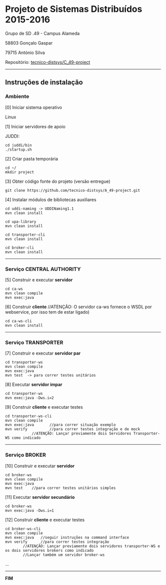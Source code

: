 # Projeto de Sistemas Distribuídos 2015-2016 #

Grupo de SD .49 - Campus Alameda

58803 Gonçalo Gaspar

79715 António Silva

Repositório:
[tecnico-distsys/C_49-project](https://github.com/tecnico-distsys/C_49-project/)

-------------------------------------------------------------------------------

## Instruções de instalação 


### Ambiente

[0] Iniciar sistema operativo

Linux


[1] Iniciar servidores de apoio

JUDDI:
```
cd juddi/bin
./startup.sh
```


[2] Criar pasta temporária

```
cd ~/
mkdir project
```


[3] Obter código fonte do projeto (versão entregue)

```
git clone https://github.com/tecnico-distsys/A_49-project.git
```


[4] Instalar módulos de bibliotecas auxiliares


```
cd uddi-naming -> UDDINaming1.1
mvn clean install
```


```
cd upa-library
mvn clean install
```

```
cd transporter-cli
mvn clean install
```

```
cd broker-cli
mvn clean install
```


-------------------------------------------------------------------------------
### Serviço CENTRAL AUTHORITY
[5] Construir e executar **servidor**
```
cd ca-ws
mvn clean compile
mvn exec:java
```

[6] Construir **cliente**  //ATENÇÃO: O servidor ca-ws fornece o WSDL por webservice, por isso tem de estar ligado)
```
cd ca-ws-cli
mvn clean install

```

-------------------------------------------------------------------------------

### Serviço TRANSPORTER

[7] Construir e executar **servidor par**

```
cd transporter-ws
mvn clean compile
mvn exec:java 
mvn test  -> para correr testes unitários
```
[8] Executar **servidor impar**

```
cd transporter-ws
mvn exec:java -Dws.i=2
```

[9] Construir **cliente** e executar testes

```
cd transporter-ws-cli
mvn clean compile
mvn exec:java       //para correr situação exemplo
mvn verify          //para correr testes integração e de mock
		    //ATENÇÃO: Lançar previamente dois Servidores Transporter-WS como indicado
```

-------------------------------------------------------------------------------

### Serviço BROKER

[10] Construir e executar **servidor**

```
cd broker-ws
mvn clean compile
mvn exec:java
mvn test	//para correr testes unitários simples
```

[11] Executar **servidor secundário**
```
cd broker-ws
mvn exec:java -Dws.i=1
```

[12] Construir **cliente** e executar testes

```
cd broker-ws-cli
mvn clean compile
mvn exec:java	//seguir instruções na command interface
mvn verify      //para correr testes integração
		//ATENÇÃO: Lançar previamente dois servidores transporter-WS e os dois servidores brokers como indicado
		//Lançar também um servidor broker-ws
```
...

-------------------------------------------------------------------------------
**FIM**
